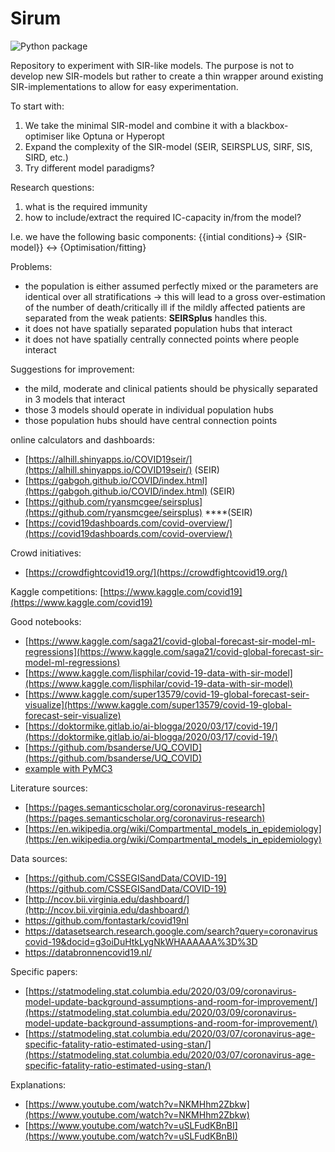 # Sirum

![Python package](https://github.com/UPOD-datascience/Sirum/workflows/Python%20package/badge.svg)

Repository to experiment with SIR-like models. The purpose 
is not to develop new SIR-models but rather to create a thin wrapper around
existing SIR-implementations to allow for easy experimentation. 

To start with:
1. We take the minimal SIR-model and combine it with a blackbox-optimiser like Optuna or Hyperopt
2. Expand the complexity of the SIR-model (SEIR, SEIRSPLUS, SIRF, SIS, SIRD, etc.)
3. Try different model paradigms?

Research questions:
1. what is the required immunity
2. how to include/extract the required IC-capacity in/from the model?

I.e. we have the following basic components: {{intial conditions}-> {SIR-model}} <-> {Optimisation/fitting}


Problems:
* the population is either assumed perfectly mixed or the parameters are identical over all stratifications -> this will lead to a gross over-estimation of the number of death/critically ill if the mildly affected patients are separated from the weak patients: **SEIRSplus** handles this.
* it does not have spatially separated population hubs that interact
* it does not have spatially centrally connected points where people interact


Suggestions for improvement:
* the mild, moderate and clinical patients should be physically separated in 3 models that interact
* those 3 models should operate in individual population hubs
* those population hubs should have central connection points


online calculators and dashboards:

- [https://alhill.shinyapps.io/COVID19seir/](https://alhill.shinyapps.io/COVID19seir/)  (SEIR)
- [https://gabgoh.github.io/COVID/index.html](https://gabgoh.github.io/COVID/index.html) (SEIR)
- [https://github.com/ryansmcgee/seirsplus](https://github.com/ryansmcgee/seirsplus) ****(SEIR)
- [https://covid19dashboards.com/covid-overview/](https://covid19dashboards.com/covid-overview/)

Crowd initiatives:

- [https://crowdfightcovid19.org/](https://crowdfightcovid19.org/)

Kaggle competitions: [https://www.kaggle.com/covid19](https://www.kaggle.com/covid19)

Good notebooks:

- [https://www.kaggle.com/saga21/covid-global-forecast-sir-model-ml-regressions](https://www.kaggle.com/saga21/covid-global-forecast-sir-model-ml-regressions)
- [https://www.kaggle.com/lisphilar/covid-19-data-with-sir-model](https://www.kaggle.com/lisphilar/covid-19-data-with-sir-model)
- [https://www.kaggle.com/super13579/covid-19-global-forecast-seir-visualize](https://www.kaggle.com/super13579/covid-19-global-forecast-seir-visualize)
- [https://doktormike.gitlab.io/ai-blogga/2020/03/17/covid-19/](https://doktormike.gitlab.io/ai-blogga/2020/03/17/covid-19/)
- [https://github.com/bsanderse/UQ_COVID](https://github.com/bsanderse/UQ_COVID)
- [example with PyMC3](https://colab.research.google.com/drive/13Ka-KV4HQMMRpdVYNJ3s_BkXg8ns8TnK#scrollTo=o22Tu93XJFTT)

Literature sources:

- [https://pages.semanticscholar.org/coronavirus-research](https://pages.semanticscholar.org/coronavirus-research)
- [https://en.wikipedia.org/wiki/Compartmental_models_in_epidemiology](https://en.wikipedia.org/wiki/Compartmental_models_in_epidemiology)

Data sources:

- [https://github.com/CSSEGISandData/COVID-19](https://github.com/CSSEGISandData/COVID-19)
- [http://ncov.bii.virginia.edu/dashboard/](http://ncov.bii.virginia.edu/dashboard/)
- https://github.com/fontastark/covid19nl
- [https://datasetsearch.research.google.com/search?query=coronavirus covid-19&docid=g3oiDuHtkLygNkWHAAAAAA%3D%3D](https://datasetsearch.research.google.com/search?query=coronavirus%20covid-19&docid=g3oiDuHtkLygNkWHAAAAAA%3D%3D)
- https://databronnencovid19.nl/

Specific papers:

- [https://statmodeling.stat.columbia.edu/2020/03/09/coronavirus-model-update-background-assumptions-and-room-for-improvement/](https://statmodeling.stat.columbia.edu/2020/03/09/coronavirus-model-update-background-assumptions-and-room-for-improvement/)
- [https://statmodeling.stat.columbia.edu/2020/03/07/coronavirus-age-specific-fatality-ratio-estimated-using-stan/](https://statmodeling.stat.columbia.edu/2020/03/07/coronavirus-age-specific-fatality-ratio-estimated-using-stan/)

Explanations:

- [https://www.youtube.com/watch?v=NKMHhm2Zbkw](https://www.youtube.com/watch?v=NKMHhm2Zbkw)
- [https://www.youtube.com/watch?v=uSLFudKBnBI](https://www.youtube.com/watch?v=uSLFudKBnBI)
